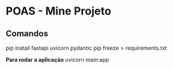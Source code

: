 # POAS - Mine Projeto 

## Comandos 

pip install fastapi uvicorn pydantic
pip freeze > requirements.txt

**Para rodar a aplicação**
uvicorn main:app